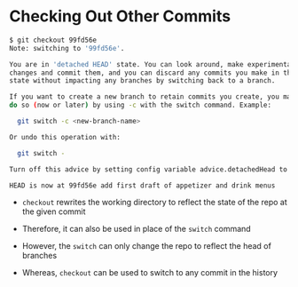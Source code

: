 # Checking Out Other Commits

```bash
$ git checkout 99fd56e
Note: switching to '99fd56e'.

You are in 'detached HEAD' state. You can look around, make experimental
changes and commit them, and you can discard any commits you make in this
state without impacting any branches by switching back to a branch.

If you want to create a new branch to retain commits you create, you may
do so (now or later) by using -c with the switch command. Example:

  git switch -c <new-branch-name>

Or undo this operation with:

  git switch -

Turn off this advice by setting config variable advice.detachedHead to false

HEAD is now at 99fd56e add first draft of appetizer and drink menus
```

- ```checkout``` rewrites the working directory to reflect the state of the repo
at the given commit

- Therefore, it can also be used in place of the ```switch``` command

- However, the `switch` can only change the repo to reflect the head of branches

- Whereas, ```checkout``` can be used to switch to any commit in the history
